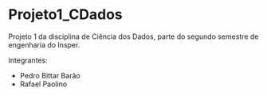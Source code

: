 # Projeto1_CDados
Projeto 1 da disciplina de Ciência dos Dados, parte do segundo semestre de engenharia do Insper.

Integrantes:
<ul>
   <li>Pedro Bittar Barão
   <li>Rafael Paolino
</ul>
